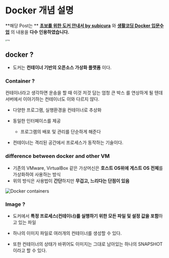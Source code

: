 # Docker 개념 설명

**해당 Post는 ** [**초보를 위한 도커 안내서 by subicura**](https://subicura.com/2017/01/19/docker-guide-for-beginners-1.html) 와 [**생활코딩 Docker 입문수업**](https://opentutorials.org/course/4781/30609) 의 내용을 **다수 인용하였습니다.**

<img src="https://www.docker.com/sites/default/files/d8/2019-07/vertical-logo-monochromatic.png" alt="img" style="zoom:33%;" />

## docker ?

* 도커는 **컨테이너 기반의 오픈소스 가상화 플랫폼** 이다.

### Container ?

컨테이너라고 생각하면 운송을 할 때 이것 저것 담는 엄청 큰 박스 를 연상하게 될 텐데 서버에서 이야기하는 컨테이너도 이와 다르지 않다.

* 다양한 프로그램, 실행환경을 컨테이너로 추상화
* 동일한 인터페이스를 제공
  * 프로그램의 배포 및 관리를 단순하게 해준다

* 컨테이너는 격리된 공간에서 프로세스가 동작하는 기술이다.



### difference between docker and other VM

* 기존의 VMware, VirtualBox 같은 가상머신은 **호스트 OS위에 게스트 OS 전체**를 가상화하여 사용하는 방식
* 위의 방식은 사용법이 **간단**하지만 **무겁고, 느리다는 단점이 있음**

![Docker containers](https://assets-global.website-files.com/5efc3ccdb72aaa7480ec8179/5f03f585f55f79c8b17ae7d2_containers-blog.png)



### Image ?

* 도커에서 **특정 프로세스(컨테이너)를 실행하기 위한 모든 파일 및 설정 값을 포함**하고 있는 파일

* 하나의 이미지 파일로 여러개의 컨테이너를 생성할 수 있다.
* 또한 컨테이너의 상태가 바뀌어도 이미지는 그대로 남아있는 하나의 SNAPSHOT 이라고 할 수 있다.
